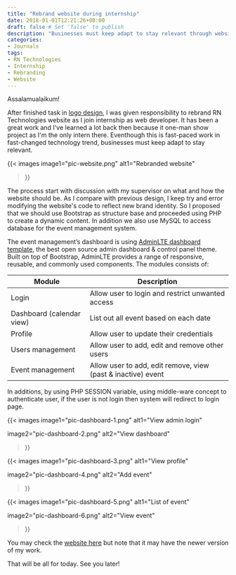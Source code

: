 ```yaml
---
title: "Rebrand website during internship"
date: 2018-01-01T12:21:26+08:00
draft: false # Set 'false' to publish
description: "Businesses must keep adapt to stay relevant through website rebranding"
categories:
- Journals
tags:
- RN Technologies
- Internship
- Rebranding
- Website
---
```


Assalamualaikum!

After finished task in [logo design](/posts/best-work-in-logo-illustration#during-internship), I was given responsibility to rebrand RN Technologies website as I join internship as web developer. It has been a great work and I've learned a lot back then because it one-man show project as I'm the only intern there. Eventhough this is fast-paced work in fast-changed technology trend, businesses must keep adapt to stay relevant.

{{< images 
image1="pic-website.png"
alt1="Rebranded website"
>}}

The process start with discussion with my supervisor on what and how the website should be. As I compare with previous design, I keep try and error modifying the website's code to reflect new brand identity. So I proposed that we should use Bootstrap as structure base and proceeded using PHP to create a dynamic content. In addition we also use MySQL to access database for the event management system.

The event management’s dashboard is using [AdminLTE dashboard template](https://adminlte.io/), the best open source admin dashboard & control panel theme. Built on top of Bootstrap, AdminLTE provides a range of responsive, reusable, and commonly used components.
The modules consists of:

| Module | Description | 
| --- | --- |
| Login | Allow user to login and restrict unwanted access |
| Dashboard (calendar view) | List out all event based on each date |
| Profile | Allow user to update their credentials |
| Users management | Allow user to add, edit and remove other users |
| Event management | Allow user to add, edit remove, view (past & inactive) event |

In additions, by using PHP SESSION variable, using middle-ware concept to authenticate user, if the user is not login then system will redirect to login page.

{{< images 
image1="pic-dashboard-1.png"
alt1="View admin login"

image2="pic-dashboard-2.png"
alt2="View dashboard"
>}}

{{< images 
image1="pic-dashboard-3.png"
alt1="View profile"

image2="pic-dashboard-4.png"
alt2="Add event"
>}}

{{< images 
image1="pic-dashboard-5.png"
alt1="List of event"

image2="pic-dashboard-6.png"
alt2="View event"
>}}


You may check the [website here](https://rntechnologies.com.my/) but note that it may have the newer version of my work.

That will be all for today. See you later!